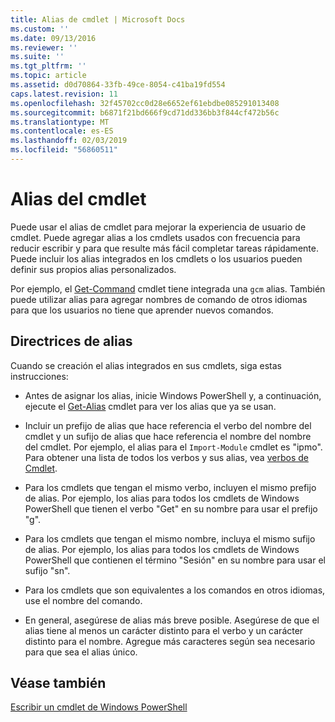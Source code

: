 ```yaml
---
title: Alias de cmdlet | Microsoft Docs
ms.custom: ''
ms.date: 09/13/2016
ms.reviewer: ''
ms.suite: ''
ms.tgt_pltfrm: ''
ms.topic: article
ms.assetid: d0d70864-33fb-49ce-8054-c41ba19fd554
caps.latest.revision: 11
ms.openlocfilehash: 32f45702cc0d28e6652ef61ebdbe085291013408
ms.sourcegitcommit: b6871f21bd666f9cd71dd336bb3f844cf472b56c
ms.translationtype: MT
ms.contentlocale: es-ES
ms.lasthandoff: 02/03/2019
ms.locfileid: "56860511"
---
```

# <a name="cmdlet-aliases"></a>Alias del cmdlet

Puede usar el alias de cmdlet para mejorar la experiencia de usuario de cmdlet. Puede agregar alias a los cmdlets usados con frecuencia para reducir escribir y para que resulte más fácil completar tareas rápidamente. Puede incluir los alias integrados en los cmdlets o los usuarios pueden definir sus propios alias personalizados.

Por ejemplo, el [Get-Command](/powershell/module/microsoft.powershell.core/get-command) cmdlet tiene integrada una `gcm` alias. También puede utilizar alias para agregar nombres de comando de otros idiomas para que los usuarios no tiene que aprender nuevos comandos.

## <a name="alias-guidelines"></a>Directrices de alias

Cuando se creación el alias integrados en sus cmdlets, siga estas instrucciones:

- Antes de asignar los alias, inicie Windows PowerShell y, a continuación, ejecute el [Get-Alias](/powershell/module/Microsoft.PowerShell.Utility/Get-Alias) cmdlet para ver los alias que ya se usan.

- Incluir un prefijo de alias que hace referencia el verbo del nombre del cmdlet y un sufijo de alias que hace referencia el nombre del nombre del cmdlet. Por ejemplo, el alias para el `Import-Module` cmdlet es "ipmo". Para obtener una lista de todos los verbos y sus alias, vea [verbos de Cmdlet](./approved-verbs-for-windows-powershell-commands.md).

- Para los cmdlets que tengan el mismo verbo, incluyen el mismo prefijo de alias. Por ejemplo, los alias para todos los cmdlets de Windows PowerShell que tienen el verbo "Get" en su nombre para usar el prefijo "g".

- Para los cmdlets que tengan el mismo nombre, incluya el mismo sufijo de alias. Por ejemplo, los alias para todos los cmdlets de Windows PowerShell que contienen el término "Sesión" en su nombre para usar el sufijo "sn".

- Para los cmdlets que son equivalentes a los comandos en otros idiomas, use el nombre del comando.

- En general, asegúrese de alias más breve posible. Asegúrese de que el alias tiene al menos un carácter distinto para el verbo y un carácter distinto para el nombre. Agregue más caracteres según sea necesario para que sea el alias único.

## <a name="see-also"></a>Véase también

[Escribir un cmdlet de Windows PowerShell](./writing-a-windows-powershell-cmdlet.md)
